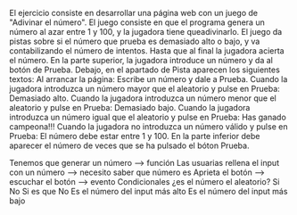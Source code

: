 El ejercicio consiste en desarrollar una página web con un juego de "Adivinar el número".
El juego consiste en que el programa genera un número al azar entre 1 y 100, y la jugadora tiene queadivinarlo. El juego da pistas sobre si el número que prueba es demasiado alto o bajo, y va contabilizando el número de intentos. Hasta que al final la jugadora acierta el número.
En la parte superior, la jugadora introduce un número y da al botón de Prueba.
Debajo, en el apartado de Pista aparecen los siguientes textos:
Al arrancar la página: Escribe un número y dale a Prueba.
Cuando la jugadora introduzca un número mayor que el aleatorio y pulse en Prueba:
Demasiado alto.
Cuando la jugadora introduzca un número menor que el aleatorio y pulse en Prueba:
Demasiado bajo.
Cuando la jugadora introduzca un número igual que el aleatorio y pulse en Prueba: Has ganado campeona!!!
Cuando la jugadora no introduzca un número válido y pulse en Prueba: El número debe estar
entre 1 y 100.
En la parte inferior debe aparecer el número de veces que se ha pulsado el bóton Prueba.

Tenemos que generar un número --> función
Las usuarias rellena el input con un número --> necesito saber que número es
Aprieta el botón --> escuchar el botón --> evento
Condicionales ¿es el número el aleatorio? Si No
Si es que No
Es el número del input más alto
Es el número del input más bajo
